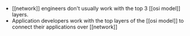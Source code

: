 - [[network]] engineers don't usually work with the top 3 [[osi model]] layers.
- Application developers work with the top layers of the [[osi model]] to connect their applications over [[network]]